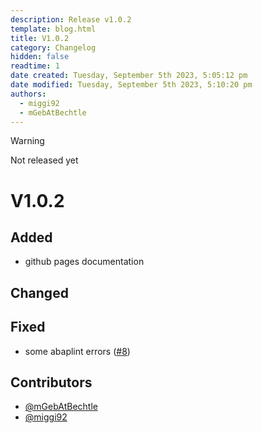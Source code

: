 ```yaml
---
description: Release v1.0.2
template: blog.html
title: V1.0.2
category: Changelog
hidden: false
readtime: 1
date created: Tuesday, September 5th 2023, 5:05:12 pm
date modified: Tuesday, September 5th 2023, 5:10:20 pm
authors:
  - miggi92
  - mGebAtBechtle
---
```

> [!warning]
> Not released yet

# V1.0.2

## Added

- github pages documentation

## Changed

## Fixed

- some abaplint errors ([#8])

## Contributors
- [@mGebAtBechtle]
- [@miggi92]




[@miggi92]: https://github.com/miggi92
[@mGebAtBechtle]: https://github.com/mGebAtBechtle
[#8]: https://github.com/miggi92/odata-fw/issues/8